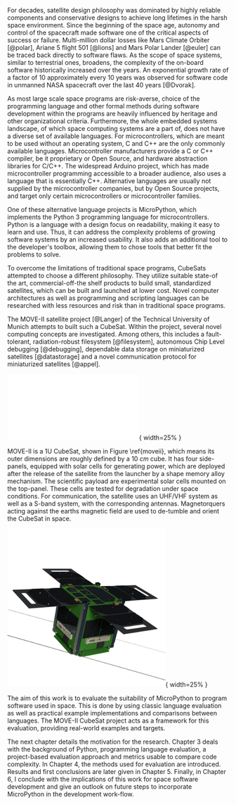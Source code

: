 For decades, satellite design philosophy was dominated by highly reliable components and conservative designs to achieve long lifetimes in the harsh space environment. Since the beginning of the space age, autonomy and control of the spacecraft made software one of the critical aspects of success or failure. Multi-million dollar losses like Mars Climate Orbiter [@polar], Ariane 5 flight 501 [@lions] and Mars Polar Lander [@euler] can be traced back directly to software flaws. As the scope of space systems, similar to terrestrial ones, broadens, the complexity of the on-board software historically increased over the years. An exponential growth rate of a factor of 10 approximately every 10 years was observed for software code in unmanned NASA spacecraft over the last 40 years [@Dvorak].

As most large scale space programs are risk-averse, choice of the programming language and other formal methods during software development within the programs are heavily influenced by heritage and other organizational criteria. Furthermore, the whole embedded systems landscape, of which space computing systems are a part of, does not have a diverse set of available languages. For microcontrollers, which are meant to be used without an operating system, C and C++ are the only commonly available languages. Microcontroller manufacturers provide a C or C++ compiler, be it proprietary or Open Source, and hardware abstraction libraries for C/C++. The widespread Arduino project, which has made microcontroller programming accessible to a broader audience, also uses a language that is essentially C++. Alternative languages are usually not supplied by the microcontroller companies, but by Open Source projects, and target only certain microcontrollers or microcontroller families.

One of these alternative language projects is MicroPython, which implements the Python 3 programming language for microcontrollers. Python is a language with a design focus on readability, making it easy to learn and use. Thus, it can address the complexity problems of growing software systems by an increased usability. It also adds an additional tool to the developer's toolbox, allowing them to chose tools that better fit the problems to solve.

To overcome the limitations of traditional space programs, CubeSats attempted to choose a different philosophy. They utilize suitable state-of the art, commercial-off-the shelf products to build small, standardized satellites, which can be built and launched at lower cost. Novel computer architectures as well as programming and scripting languages can be researched with less resources and risk than in traditional space programs.

The MOVE-II satellite project [@Langer] of the Technical University of Munich attempts to built such a CubeSat. Within the project, several novel computing concepts are investigated. Among others, this includes a fault-tolerant, radiation-robust filesystem [@filesystem], autonomous Chip Level debugging [@debugging], dependable data storage on miniaturized satellites [@datastorage] and a novel communication protocol for miniaturized satellites [@appel].

![MOVE-II Project Logo\\label{logo}](resources/figs/MOVE-Logo.pdf){ width=25% }

MOVE-II is a 1U CubeSat, shown in Figure \\ref{moveii}, which means its outer dimensions are roughly defined by a $10~cm$ cube. It has four side-panels, equipped with solar cells for generating power, which are deployed after the release of the satellite from the launcher by a shape memory alloy mechanism. The scientific payload are experimental solar cells mounted on the top-panel. These cells are tested for degradation under space conditions. For communication, the satellite uses an UHF/VHF system as well as a S-band system, with the corresponding antennas. Magnetorquers acting against the earths magnetic field are used to de-tumble and orient the CubeSat in space.

![MOVE-II Satellite Rendering\\label{moveii}](resources/figs/rendering_move_ii_web.png){ width=25% }

The aim of this work is to evaluate the suitability of MicroPython to program software used in space. This is done by using classic language evaluation as well as practical example implementations and comparisons between languages. The MOVE-II CubeSat project acts as a framework for this evaluation, providing real-world examples and targets.

The next chapter details the motivation for the research. Chapter 3 deals with the background of Python, programming language evaluation, a project-based evaluation approach and metrics usable to compare code complexity. In Chapter 4, the methods used for evaluation are introduced. Results and first conclusions are later given in Chapter 5. Finally, in Chapter 6, I conclude with the implications of this work for space software development and give an outlook on future steps to incorporate MicroPython in the development work-flow.

